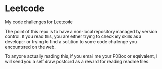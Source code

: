 # Leetcode
My code challenges for Leetcode

The point of this repo is to have a non-local repository managed by version control.
If you read this, you are either trying to check my skills as a developer or trying to find a solution to some code challenge you encountered on the web.

To anyone actually reading this, if you email me your POBox or equivalent, I will send you a self draw postcard as a reward for reading readme files.
